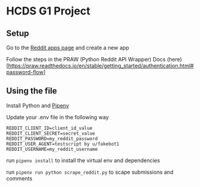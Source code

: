 # HCDS G1 Project

## Setup 

Go to the [Reddit apps page](https://www.reddit.com/prefs/apps/) and create a new app

Follow the steps in the PRAW (Python Reddit API Wrapper) Docs (here)[https://praw.readthedocs.io/en/stable/getting_started/authentication.html#password-flow]

## Using the file

Install Python and [Pipenv](https://pipenv.pypa.io/en/latest/installation.html)

Update your .env file in the following way

```
REDDIT_CLIENT_ID=client_id_value
REDDIT_CLIENT_SECRET=secret_value
REDDIT_PASSWORD=my_reddit_password
REDDIT_USER_AGENT=testscript by u/fakebot1
REDDIT_USERNAME=my_reddit_username
```

run `pipenv install` to install the virtual env and dependencies

run `pipenv run python scrape_reddit.py` to scape submissions and comments
